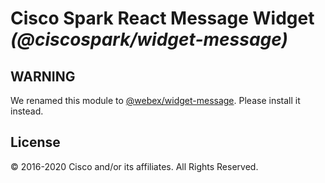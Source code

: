 # Cisco Spark React Message Widget _(@ciscospark/widget-message)_

## WARNING

We renamed this module to [@webex/widget-message](https://www.npmjs.com/package/@webex/widget-message). Please install it instead.

## License

© 2016-2020 Cisco and/or its affiliates. All Rights Reserved.
